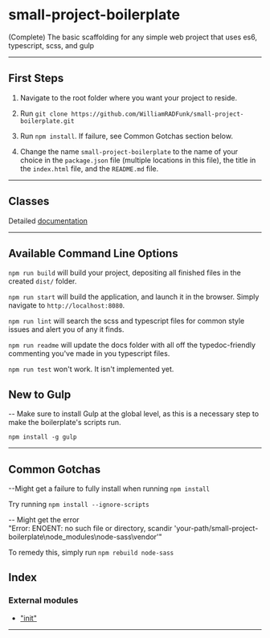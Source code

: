 
small-project-boilerplate
=========================

(Complete) The basic scaffolding for any simple web project that uses es6, typescript, scss, and gulp

* * *

First Steps
-----------

1.  Navigate to the root folder where you want your project to reside.
    
2.  Run `git clone https://github.com/WilliamRADFunk/small-project-boilerplate.git`
    
3.  Run `npm install`. If failure, see Common Gotchas section below.
    
4.  Change the name `small-project-boilerplate` to the name of your choice in the `package.json` file (multiple locations in this file), the title in the `index.html` file, and the `README.md` file.
    

* * *

Classes
-------

Detailed [documentation](docs/README.md)

* * *

Available Command Line Options
------------------------------

`npm run build` will build your project, depositing all finished files in the created `dist/` folder.  
  

`npm run start` will build the application, and launch it in the browser. Simply navigate to `http://localhost:8080`.  
  

`npm run lint` will search the scss and typescript files for common style issues and alert you of any it finds.  
  

`npm run readme` will update the docs folder with all off the typedoc-friendly commenting you've made in you typescript files.  
  

`npm run test` won't work. It isn't implemented yet.  
  

New to Gulp
-----------

\-\- Make sure to install Gulp at the global level, as this is a necessary step to make the boilerplate's scripts run.  
  

`npm install -g gulp`

* * *

Common Gotchas
--------------

--Might get a failure to fully install when running `npm install`  
  

Try running `npm install --ignore-scripts`  
  

\-\- Might get the error  
"Error: ENOENT: no such file or directory, scandir 'your-path/small-project-boilerplate\\node_modules\\node-sass\\vendor'"  
  

To remedy this, simply run `npm rebuild node-sass`

## Index

### External modules

* ["init"](modules/_init_.md)

---

